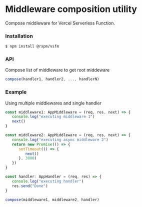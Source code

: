 # Middleware composition utility

Compose middleware for Vercel Serverless Function.

### Installation
```bash
$ npm install @rxpm/vsfm
```

### API

Compose list of middleware to get root middeware
```javascript
compose(handler1, handler2, ..., handlerN)
```

### Example

Using multiple middlewares and single handler
```javascript
const middleware1: AppMiddleware = (req, res, next) => {
   console.log("executing middleware 1")
   next()
}

const middleware2: AppMiddleware = (req, res, next) => {
   console.log("executing async middleware 2")
   return new Promise(() => {
      setTimeout(() => {
         next()
      }, 3000)
   })
}

const handler: AppHandler = (req, res) => {
   console.log("executing handler")
   res.send("Done")
}

compose(middleware1, middleware2, handler)
```

